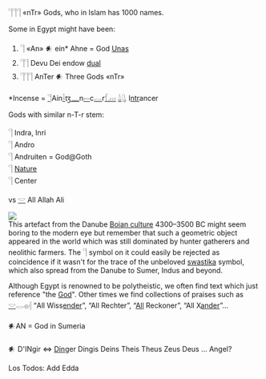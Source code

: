 𓊹𓊹𓊹 «nTr» Gods, who in Islam has 1000 names.  

Some in Egypt might have been:  

1. 𓊹 «An» 𒀭 ein* Ahne = God  [Unas](https://en.wikipedia.org/wiki/Unas)  
2. 𓊹𓊹 Devu Dei endow [dual](Dual)  
3. 𓊹𓊹𓊹 AnTer 𒀭 Three Gods «nTr»  

*Incense = [𓊹](𓊹)Ain[𓌢](𓌢)ꜩ[𓈖](𓈖)n[𓍿](𓍿)c[𓂋](𓂋)r[𓆴](𓆴)[𓈒](𓈒)[𓏥](𓏥) [𓍑](𓍑)[𓊮](𓊮) I[ntr](𓊹)ancer  

Gods with similar n-T-r stem:  

𓊹 Indra, Inri  
𓊹 Andro  
𓊹 Andruiten = God@Goth  
𓊹 [Nature](Nature)  
𓊹 Center  

vs [𓎟](𓎟) All Allah Ali  

![](https://user-images.githubusercontent.com/516118/34747982-cef3b914-f59a-11e7-8d2f-e3a8ee6c8e28.png)  
This artefact from the Danube [Boian culture](https://en.wikipedia.org/wiki/Boian_culture) 4300–3500 BC might seem boring to the modern eye but remember that such a geometric object appeared in the world which was still dominated by hunter gatherers and neolithic farmers. The 𓊹 symbol on it could easily be rejected as coincidence if it wasn't for the trace of the unbeloved [swastika](swastika) symbol, which also spread from the Danube to Sumer, Indus and beyond.  

Although Egypt is renowned to be polytheistic, we often find text which just reference "the [God](𓊹)". Other times we find collections of praises such as [𓎟](𓎟)𓂋𓐍𓏜 “All Wiss[ender](𓊹)”, “All Rechter”, “[All](All) Reckoner”, “All X[ander](𓊹)”...  

𒀭AN = God in Sumeria  

𒀭 D'INgir ⇔ [Ding](Ding)er Dingis Deins Theis Theus Zeus Deus … Angel?  

Los Todos: Add Edda  